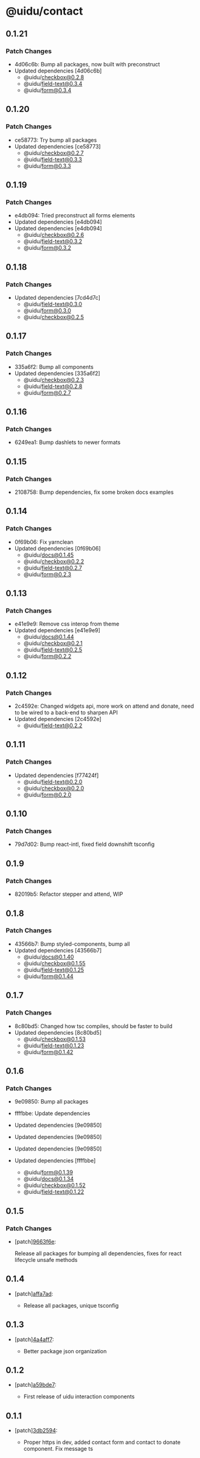 # @uidu/contact

## 0.1.21

### Patch Changes

- 4d06c6b: Bump all packages, now built with preconstruct
- Updated dependencies [4d06c6b]
  - @uidu/checkbox@0.2.8
  - @uidu/field-text@0.3.4
  - @uidu/form@0.3.4

## 0.1.20

### Patch Changes

- ce58773: Try bump all packages
- Updated dependencies [ce58773]
  - @uidu/checkbox@0.2.7
  - @uidu/field-text@0.3.3
  - @uidu/form@0.3.3

## 0.1.19

### Patch Changes

- e4db094: Tried preconstruct all forms elements
- Updated dependencies [e4db094]
- Updated dependencies [e4db094]
  - @uidu/checkbox@0.2.6
  - @uidu/field-text@0.3.2
  - @uidu/form@0.3.2

## 0.1.18

### Patch Changes

- Updated dependencies [7cd4d7c]
  - @uidu/field-text@0.3.0
  - @uidu/form@0.3.0
  - @uidu/checkbox@0.2.5

## 0.1.17

### Patch Changes

- 335a6f2: Bump all components
- Updated dependencies [335a6f2]
  - @uidu/checkbox@0.2.3
  - @uidu/field-text@0.2.8
  - @uidu/form@0.2.7

## 0.1.16

### Patch Changes

- 6249ea1: Bump dashlets to newer formats

## 0.1.15

### Patch Changes

- 2108758: Bump dependencies, fix some broken docs examples

## 0.1.14

### Patch Changes

- 0f69b06: Fix yarnclean
- Updated dependencies [0f69b06]
  - @uidu/docs@0.1.45
  - @uidu/checkbox@0.2.2
  - @uidu/field-text@0.2.7
  - @uidu/form@0.2.3

## 0.1.13

### Patch Changes

- e41e9e9: Remove css interop from theme
- Updated dependencies [e41e9e9]
  - @uidu/docs@0.1.44
  - @uidu/checkbox@0.2.1
  - @uidu/field-text@0.2.5
  - @uidu/form@0.2.2

## 0.1.12

### Patch Changes

- 2c4592e: Changed widgets api, more work on attend and donate, need to be wired to a back-end to sharpen API
- Updated dependencies [2c4592e]
  - @uidu/field-text@0.2.2

## 0.1.11

### Patch Changes

- Updated dependencies [f77424f]
  - @uidu/field-text@0.2.0
  - @uidu/checkbox@0.2.0
  - @uidu/form@0.2.0

## 0.1.10

### Patch Changes

- 79d7d02: Bump react-intl, fixed field downshift tsconfig

## 0.1.9

### Patch Changes

- 82019b5: Refactor stepper and attend, WIP

## 0.1.8

### Patch Changes

- 43566b7: Bump styled-components, bump all
- Updated dependencies [43566b7]
  - @uidu/docs@0.1.40
  - @uidu/checkbox@0.1.55
  - @uidu/field-text@0.1.25
  - @uidu/form@0.1.44

## 0.1.7

### Patch Changes

- 8c80bd5: Changed how tsc compiles, should be faster to build
- Updated dependencies [8c80bd5]
  - @uidu/checkbox@0.1.53
  - @uidu/field-text@0.1.23
  - @uidu/form@0.1.42

## 0.1.6

### Patch Changes

- 9e09850: Bump all packages
- ffffbbe: Update dependencies

- Updated dependencies [9e09850]
- Updated dependencies [9e09850]
- Updated dependencies [9e09850]
- Updated dependencies [ffffbbe]
  - @uidu/form@0.1.39
  - @uidu/docs@0.1.34
  - @uidu/checkbox@0.1.52
  - @uidu/field-text@0.1.22

## 0.1.5

### Patch Changes

- [patch][9663f6e](https://github.org/uidu-org/guidu/commits/9663f6e):

  Release all packages for bumping all dependencies, fixes for react lifecycle unsafe methods

## 0.1.4

- [patch][affa7ad](https://github.org/uidu-org/guidu/commits/affa7ad):

  - Release all packages, unique tsconfig

## 0.1.3

- [patch][4a4aff7](https://github.org/uidu-org/guidu/commits/4a4aff7):

  - Better package json organization

## 0.1.2

- [patch][a59bde7](https://github.org/uidu-org/guidu/commits/a59bde7):

  - First release of uidu interaction components

## 0.1.1

- [patch][3db2594](https://github.org/uidu-org/guidu/commits/3db2594):

  - Proper https in dev, added contact form and contact to donate component. Fix message ts
